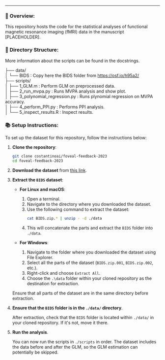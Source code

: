 ---

### 🌟 **Overview**:
This repository hosts the code for the statistical analyses of functional magnetic resonance imaging (fMRI) data in the manuscript [PLACEHOLDER]. 

### 📁 **Directory Structure**:
More information about the scripts can be found in the docstrings.

├── data/  
│ └── BIDS : Copy here the BIDS folder from https://osf.io/h95a2/  
├── scripts/  
│ ├── 1_GLM.m : Perform GLM on preprocessed data.  
│ ├── 2_run_mvpa.py : Runs MVPA analysis and show plot.  
│ ├── 3_polynomial_regression.py : Runs plynomial regression on MVPA accuracy.  
│ ├── 4_perform_PPI.py : Performs PPI analysis.  
│ └── 5_inspect_results.R : Inspect results.   

### **📚 Setup Instructions**:

To set up the dataset for this repository, follow the instructions below:

1. **Clone the repository**:

   ```bash
   git clone costantinoai/foveal-feedback-2023
   cd foveal-feedback-2023
   ```

2. **Download the dataset** from [this link](https://osf.io/h95a2/).

3. **Extract the `BIDS` dataset**:

   - **For Linux and macOS**:
     1. Open a terminal.
     2. Navigate to the directory where you downloaded the dataset.
     3. Use the following command to extract the dataset:
        ```bash
        cat BIDS.zip.* | unzip - -d ./data
        ```
     4. This will concatenate the parts and extract the `BIDS` folder into `./data`.

   - **For Windows**:
     1. Navigate to the folder where you downloaded the dataset using File Explorer.
     2. Select all the parts of the dataset (`BIDS.zip.001`, `BIDS.zip.002`, etc.).
     3. Right-click and choose `Extract All`.
     4. Choose the `.\data` folder within your cloned repository as the destination for extraction.

   Ensure that all parts of the dataset are in the same directory before extraction.

4. **Ensure that the `BIDS` folder is in the `./data/` directory**.
   
   After extraction, check that the `BIDS` folder is located within `./data/` in your cloned repository. If it's not, move it there.

5. **Run the analysis**.

   You can now run the scripts in `./scripts` in order. The dataset includes the data before and after the GLM, so the GLM estimation can potentially be skipped.
